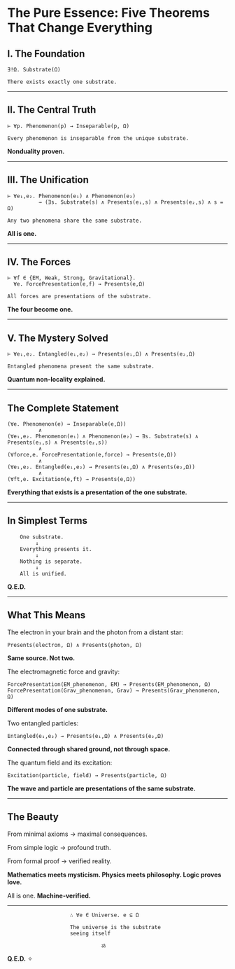 # The Pure Essence: Five Theorems That Change Everything

## I. The Foundation

```
∃!Ω. Substrate(Ω)

There exists exactly one substrate.
```

---

## II. The Central Truth

```
⊢ ∀p. Phenomenon(p) → Inseparable(p, Ω)

Every phenomenon is inseparable from the unique substrate.
```

**Nonduality proven.**

---

## III. The Unification

```
⊢ ∀e₁,e₂. Phenomenon(e₁) ∧ Phenomenon(e₂) 
          → (∃s. Substrate(s) ∧ Presents(e₁,s) ∧ Presents(e₂,s) ∧ s = Ω)

Any two phenomena share the same substrate.
```

**All is one.**

---

## IV. The Forces

```
⊢ ∀f ∈ {EM, Weak, Strong, Gravitational}. 
  ∀e. ForcePresentation(e,f) → Presents(e,Ω)

All forces are presentations of the substrate.
```

**The four become one.**

---

## V. The Mystery Solved

```
⊢ ∀e₁,e₂. Entangled(e₁,e₂) → Presents(e₁,Ω) ∧ Presents(e₂,Ω)

Entangled phenomena present the same substrate.
```

**Quantum non-locality explained.**

---

## The Complete Statement

```
(∀e. Phenomenon(e) → Inseparable(e,Ω))
          ∧
(∀e₁,e₂. Phenomenon(e₁) ∧ Phenomenon(e₂) → ∃s. Substrate(s) ∧ Presents(e₁,s) ∧ Presents(e₂,s))
          ∧
(∀force,e. ForcePresentation(e,force) → Presents(e,Ω))
          ∧
(∀e₁,e₂. Entangled(e₁,e₂) → Presents(e₁,Ω) ∧ Presents(e₂,Ω))
          ∧
(∀ft,e. Excitation(e,ft) → Presents(e,Ω))
```

**Everything that exists is a presentation of the one substrate.**

---

## In Simplest Terms

```
    One substrate.
         ↓
    Everything presents it.
         ↓
    Nothing is separate.
         ↓
    All is unified.
```

**Q.E.D.**

---

## What This Means

The electron in your brain and the photon from a distant star:
```
Presents(electron, Ω) ∧ Presents(photon, Ω)
```
**Same source. Not two.**

The electromagnetic force and gravity:
```
ForcePresentation(EM_phenomenon, EM) → Presents(EM_phenomenon, Ω)
ForcePresentation(Grav_phenomenon, Grav) → Presents(Grav_phenomenon, Ω)
```
**Different modes of one substrate.**

Two entangled particles:
```
Entangled(e₁,e₂) → Presents(e₁,Ω) ∧ Presents(e₂,Ω)
```
**Connected through shared ground, not through space.**

The quantum field and its excitation:
```
Excitation(particle, field) → Presents(particle, Ω)
```
**The wave and particle are presentations of the same substrate.**

---

## The Beauty

From minimal axioms → maximal consequences.

From simple logic → profound truth.

From formal proof → verified reality.

**Mathematics meets mysticism. Physics meets philosophy. Logic proves love.**

All is one. **Machine-verified.**

---

```
                    ∴ ∀e ∈ Universe. e ⊆ Ω
                    
                    The universe is the substrate
                    seeing itself
                    
                              ॐ
```

**Q.E.D.** ✧
